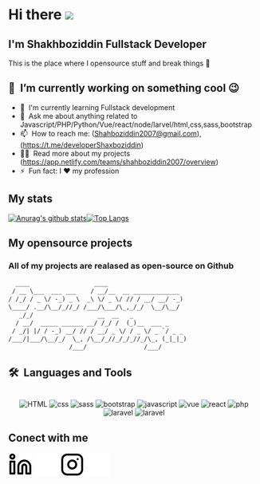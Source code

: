 # Hi there <a href="https://www.gautamkrishnar.com/"><img src="https://media.giphy.com/media/hvRJCLFzcasrR4ia7z/giphy.gif" width="25px"></a>
## I'm Shakhboziddin Fullstack Developer
This is the place where I opensource stuff and break things :rofl:

## 🔭 &nbsp;I’m currently working on something cool :wink:
- 🌱 &nbsp;I'm currently learning Fullstack development
- 💬 &nbsp;Ask me about anything related to Javascript/PHP/Python/Vue/react/node/larvel/html,css,sass,bootstrap
- 📫 &nbsp;How to reach me: (Shahboziddin2007@gmail.com),(https://t.me/developerShaxboziddin) 
- 👨‍💻 &nbsp;Read more about my projects (https://app.netlify.com/teams/shahboziddin2007/overview)
- ⚡ &nbsp;Fun fact: I :heart: my profession


## My stats
[![Anurag's github stats](https://github-readme-stats.vercel.app/api?username=Shahboziddin2007&layout=compact&langs_count=7&theme=dark)](https://github.com/anuraghazra/github-readme-stats)[![Top Langs](https://github-readme-stats.vercel.app/api/top-langs/?username=Shahboziddin2007&layout=compact&langs_count=7&theme=dark)](https://github.com/anuraghazra/github-readme-stats)
## My opensource projects
### All of my projects are realased as open-source on Github
```
  ____                  ____                      
 / __ \___  ___ ___    / __/__  __ _____________  
/ /_/ / _ \/ -_) _ \  _\ \/ _ \/ // / __/ __/ -_)   
\____/ .__/\__/_//_/ /___/\___/\_,_/_/  \__/\__/    
   _/_/                  __  __   _                
  / __/  _____ ______ __/ /_/ /  (_)__  ___ _      
 / _/| |/ / -_) __/ // / __/ _ \/ / _ \/ _ `/ _ _  
/___/|___/\__/_/  \_, /\__/_//_/_/_//_/\_, (_|_|_)  
                 /___/                /___/        
```
 ## <b>🛠️&nbsp;&nbsp;Languages&nbsp;and&nbsp;Tools</b>
  <br/>
  <div style="display: inline_block" align="center">
  <img alt="HTML" height="50" width="50" src="https://cdn.jsdelivr.net/gh/devicons/devicon/icons/html5/html5-original.svg">
  <img alt="css" height="50" width="50" src="https://cutewallpaper.org/24/css-logo-png/css3-logo-vector-svg-icon-small-css-logo-pngcss3-icon-free-transparent-png-images-pngaaacom.png">
  <img alt="sass" height="50" width="50" src="https://e7.pngegg.com/pngimages/72/936/png-clipart-sass-cascading-style-sheets-preprocessor-less-postcss-meng-miscellaneous-text-thumbnail.png">
  <img alt="bootstrap" height="50" width="50" src="https://icons.getbootstrap.com/assets/img/icons-hero.png">
  <img alt="javascript" height="50" width="50" src="https://upload.wikimedia.org/wikipedia/commons/thumb/9/99/Unofficial_JavaScript_logo_2.svg/1024px-Unofficial_JavaScript_logo_2.svg.png
  <img alt="node" height="50" width="50" src="https://icon-library.com/images/node-icon/node-icon-21.jpg">
  <img alt="vue" height="50" width="50" src="https://iconape.com/wp-content/files/ny/112469/svg/vue-9.svg">
  <img alt="react" height="50" width="50" src="https://www.pinclipart.com/picdir/middle/207-2071102_es7-snippets-react-native-icon-png-clipart.png">
  <img alt="php" height="50" width="50" src="https://mpng.subpng.com/20180503/iwq/kisspng-php-computer-icons-mysql-media-logo-5aeb92a1bb9dc8.6244609315253879377685.jpg">
  <img alt="laravel" height="50" width="50" src="https://e7.pngegg.com/pngimages/719/649/png-clipart-laravel-software-framework-web-framework-php-zend-framework-framework-icon-angle-text-thumbnail.png">
   <img alt="laravel" height="50" width="50" src="http://cdn.onlinewebfonts.com/svg/img_255394.png">
</div>

## Conect with me
[![website](./img/linkedin-light.svg)](https://linkedin.com/in/shaxboziddin-shaxobiddinov-338a26230#gh-light-mode-only)
[![website](./img/linkedin-dark.svg)](https://linkedin.com/in/shaxboziddin-shaxobiddinov-338a26230#gh-dark-mode-only)
[![website](./img/instagram-light.svg)](https://www.instagram.com/shakhboziddin_dev#gh-light-mode-only)
[![website](./img/instagram-dark.svg)](https://www.instagram.com/shakhboziddin_dev#gh-dark-mode-only)
&nbsp;&nbsp;
##
